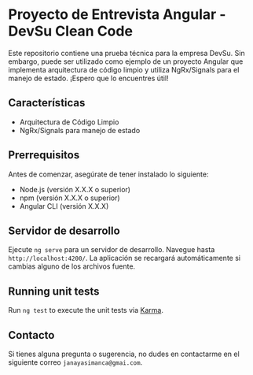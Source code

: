 # Proyecto de Entrevista Angular - DevSu Clean Code

Este repositorio contiene una prueba técnica para la empresa DevSu. Sin embargo, puede ser utilizado como ejemplo de un proyecto Angular que implementa arquitectura de código limpio y utiliza NgRx/Signals para el manejo de estado. ¡Espero que lo encuentres útil!

## Características

- Arquitectura de Código Limpio
- NgRx/Signals para manejo de estado

## Prerrequisitos

Antes de comenzar, asegúrate de tener instalado lo siguiente:

- Node.js (versión X.X.X o superior)
- npm (versión X.X.X o superior)
- Angular CLI (versión X.X.X)

## Servidor de desarrollo

Ejecute `ng serve` para un servidor de desarrollo. Navegue hasta `http://localhost:4200/`. La aplicación se recargará automáticamente si cambias alguno de los archivos fuente.

## Running unit tests

Run `ng test` to execute the unit tests via [Karma](https://karma-runner.github.io).

## Contacto

Si tienes alguna pregunta o sugerencia, no dudes en contactarme en el siguiente correo `janayasimanca@gmai.com`.
